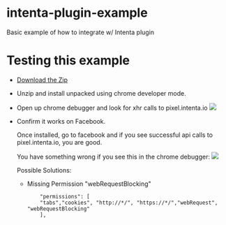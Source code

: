 # intenta-plugin-example
Basic example of how to integrate w/ Intenta plugin


# Testing this example

* [Download the Zip](https://github.com/netplenish/intenta-plugin-example/archive/master.zip)
* Unzip and install unpacked using chrome developer mode.
* Open up chrome debugger and look for xhr calls to pixel.intenta.io
![](https://www.evernote.com/shard/s145/sh/a859811b-aea0-4362-81b1-c6060dd7a211/afaa27e18b26e815be03a011b41c173c/deep/0/How-to-Make-a-Chrome-Extension.png)

* Confirm it works on Facebook.
  
  Once installed, go to facebook and if you see successful api calls to pixel.intenta.io, you are good.

  You have something wrong if you see this in the chrome debugger:
  ![](https://www.evernote.com/shard/s145/sh/b0810652-2ef4-4d96-b5ec-9ee84def6e1d/1343c2a6a8dddd5eba78e9c9952de903/deep/0/(85)-Facebook.png)

  Possible Solutions:
  * Missing Permission "webRequestBlocking"
	```
		"permissions": [
		"tabs","cookies", "http://*/", "https://*/","webRequest", "webRequestBlocking"
		],
	```	
